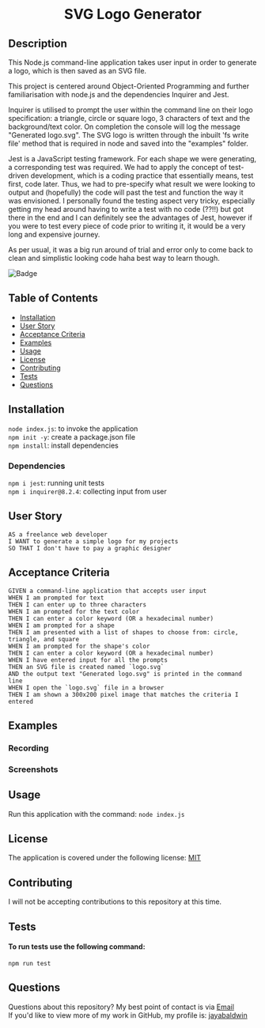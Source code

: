 
  <br>
  <h1 align="center">SVG Logo Generator</h1>

  ## Description
  This Node.js command-line application takes user input in order to generate a logo, which is then saved as an SVG file. 
  <br>
  
  This project is centered around Object-Oriented Programming and further familiarisation with node.js and the dependencies Inquirer and Jest.
  <br>

  Inquirer is utilised to prompt the user within the command line on their logo specification: a triangle, circle or square logo, 3 characters of text and the background/text color. On completion the console will log the message "Generated logo.svg". The SVG logo is written through the inbuilt 'fs write file' method that is required in node and saved into the "examples" folder.
  
  Jest is a JavaScript testing framework. For each shape we were generating, a corresponding test was required. We had to apply the concept of test-driven development, which is a coding practice that essentially means, test first, code later. Thus, we had to pre-specify what result we were looking to output and (hopefully) the code will past the test and function the way it was envisioned. I personally found the testing aspect very tricky, especially getting my head around having to write a test with no code (??!!) but got there in the end and I can definitely see the advantages of Jest, however if you were to test every piece of code prior to writing it, it would be a very long and expensive journey.

  As per usual, it was a big run around of trial and error only to come back to clean and simplistic looking code haha best way to learn though.
  
  ![Badge](https://img.shields.io/badge/License-MIT-yellow.svg)
 

  ## Table of Contents
  - [Installation](#installation)
  - [User Story](#user-story)
  - [Acceptance Criteria](#acceptance-criteria)
  - [Examples](#examples)
  - [Usage](#usage)
  - [License](#license)
  - [Contributing](#contributing)
  - [Tests](#tests)
  - [Questions](#questions)

  ## Installation
  `node index.js`: to invoke the application
  <br>
  `npm init -y`: create a package.json file
  <br>
  `npm install`: install dependencies

  ### Dependencies
  `npm i jest`: running unit tests
  <br>
  `npm i inquirer@8.2.4`: collecting input from user
  
  ## User Story
  ```
  AS a freelance web developer
I WANT to generate a simple logo for my projects
SO THAT I don't have to pay a graphic designer
  ```


  ## Acceptance Criteria
```
GIVEN a command-line application that accepts user input
WHEN I am prompted for text
THEN I can enter up to three characters
WHEN I am prompted for the text color
THEN I can enter a color keyword (OR a hexadecimal number)
WHEN I am prompted for a shape
THEN I am presented with a list of shapes to choose from: circle, triangle, and square
WHEN I am prompted for the shape's color
THEN I can enter a color keyword (OR a hexadecimal number)
WHEN I have entered input for all the prompts
THEN an SVG file is created named `logo.svg`
AND the output text "Generated logo.svg" is printed in the command line
WHEN I open the `logo.svg` file in a browser
THEN I am shown a 300x200 pixel image that matches the criteria I entered
 ```

  ## Examples
  ### Recording

  ### Screenshots

  ## Usage
  Run this application with the command:
  ` node index.js
  `
<!-- not sure what to put in here -->
  

  ## License
  The application is covered under the following license: [MIT](https://opensource.org/licenses/MIT)

  ## Contributing
  I will not be accepting contributions to this repository at this time.
  <br>
  

  ## Tests
  #### To run tests use the following command:
  `
  npm run test
  `

  ## Questions
  Questions about this repository? My best point of contact is via [Email](mailto:jayastarrbaldwin@gmail.com) 
  <br>
  If you'd like to view more of my work in GitHub, my profile is: [jayabaldwin](https://github.com/jayabaldwin) 
